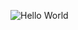 

![Hello World](https://backiee.com/static/wallpapers/1000x563/386745.jpg)

[//]: # (![Top Langs]&#40;https://github-readme-stats.vercel.app/api/top-langs/?username=userfrom1995&layout=compact&theme=modern&#41;)

[//]: # (<img src="https://raw.githubusercontent.com/userfrom1995/repository/branch/pie-chart.svg" alt="Languages Pie Chart" />)

[//]: # (![Repo Card]&#40;https://github-readme-stats.vercel.app/api/pin/?username=userfrom1995&repo=UniversityCanteen&theme=tokyonight&#41;)


[//]: # (## Languages and Tools ⚡)

[//]: # (![Top Langs]&#40;https://github-readme-stats.vercel.app/api/top-langs/?username=YourUsername&layout=compact&theme=radical&#41;)

[//]: # (### Language Usage Pie Chart)

[//]: # (<img src="https://raw.githubusercontent.com/username/repository/branch/pie-chart.svg" alt="Languages Pie Chart" width="400">)

[//]: # (![Wakatime Stats]&#40;https://github-readme-stats.vercel.app/api/wakatime?username=YourWakatimeUsername&theme=radical&#41;)
[//]: # ([![trophy]&#40;https://github-profile-trophy.vercel.app/?username=userfrom1995&theme=dracula&column=7&#41;]&#40;https://github.com/ryo-ma/github-profile-trophy&#41;)

[//]: # (## 🏆 Achievements)

[//]: # ([![trophy]&#40;https://github-profile-trophy.vercel.app/?username=userfrom1995&theme=radical&#41;]&#40;https://github.com/ryo-ma/github-profile-trophy&#41;)

[//]: # ()
[//]: # (## 📊 GitHub Stats)

[//]: # (![GitHub Stats]&#40;https://github-readme-stats.vercel.app/api?username=userfrom1995&show_icons=true&theme=radical&#41;)

[//]: # ()
[//]: # (## 🏆 Achievements with Themes)

[//]: # (### Default Theme)

[//]: # ([![trophy]&#40;https://github-profile-trophy.vercel.app/?username=userfrom1995&#41;]&#40;https://github.com/ryo-ma/github-profile-trophy&#41;)

[//]: # ()
[//]: # (### Dracula)

[//]: # ([![trophy]&#40;https://github-profile-trophy.vercel.app/?username=userfrom1995&theme=dracula&#41;]&#40;https://github.com/ryo-ma/github-profile-trophy&#41;)

[//]: # ()
[//]: # (### Gruvbox)

[//]: # ([![trophy]&#40;https://github-profile-trophy.vercel.app/?username=userfrom1995&theme=gruvbox&#41;]&#40;https://github.com/ryo-ma/github-profile-trophy&#41;)

[//]: # ()
[//]: # (### Onedark)

[//]: # ([![trophy]&#40;https://github-profile-trophy.vercel.app/?username=userfrom1995&theme=onedark&#41;]&#40;https://github.com/ryo-ma/github-profile-trophy&#41;)

[//]: # ()
[//]: # (### Tokyonight)

[//]: # ([![trophy]&#40;https://github-profile-trophy.vercel.app/?username=userfrom1995&theme=tokyonight&#41;]&#40;https://github.com/ryo-ma/github-profile-trophy&#41;)

[//]: # ()
[//]: # (### Radical)

[//]: # ([![trophy]&#40;https://github-profile-trophy.vercel.app/?username=userfrom1995&theme=radical&#41;]&#40;https://github.com/ryo-ma/github-profile-trophy&#41;)

[//]: # ()
[//]: # (### Algolia)

[//]: # ([![trophy]&#40;https://github-profile-trophy.vercel.app/?username=userfrom1995&theme=algolia&#41;]&#40;https://github.com/ryo-ma/github-profile-trophy&#41;)

[//]: # ()
[//]: # (### Monokai)

[//]: # ([![trophy]&#40;https://github-profile-trophy.vercel.app/?username=userfrom1995&theme=monokai&#41;]&#40;https://github.com/ryo-ma/github-profile-trophy&#41;)

[//]: # ()
[//]: # (### Darkhub)

[//]: # ([![trophy]&#40;https://github-profile-trophy.vercel.app/?username=userfrom1995&theme=darkhub&#41;]&#40;https://github.com/ryo-ma/github-profile-trophy&#41;)

[//]: # ()
[//]: # (### Discord)

[//]: # ([![trophy]&#40;https://github-profile-trophy.vercel.app/?username=userfrom1995&theme=discord&#41;]&#40;https://github.com/ryo-ma/github-profile-trophy&#41;)

[//]: # ()
[//]: # (### Flat)

[//]: # ([![trophy]&#40;https://github-profile-trophy.vercel.app/?username=userfrom1995&theme=flat&#41;]&#40;https://github.com/ryo-ma/github-profile-trophy&#41;)

[//]: # ()
[//]: # (### Matrix)

[//]: # ([![trophy]&#40;https://github-profile-trophy.vercel.app/?username=userfrom1995&theme=matrix&#41;]&#40;https://github.com/ryo-ma/github-profile-trophy&#41;)

[//]: # ()
[//]: # (### Nord)

[//]: # ([![trophy]&#40;https://github-profile-trophy.vercel.app/?username=userfrom1995&theme=nord&#41;]&#40;https://github.com/ryo-ma/github-profile-trophy&#41;)

[//]: # ()
[//]: # (### Solarized Dark)

[//]: # ([![trophy]&#40;https://github-profile-trophy.vercel.app/?username=userfrom1995&theme=solarized-dark&#41;]&#40;https://github.com/ryo-ma/github-profile-trophy&#41;)

[//]: # ()
[//]: # (## 📊 GitHub Stats with Themes)

[//]: # (### Default Theme)

[//]: # (![GitHub Stats]&#40;https://github-readme-stats.vercel.app/api?username=userfrom1995&show_icons=true&#41;)

[//]: # ()
[//]: # (### Dracula)

[//]: # (![GitHub Stats]&#40;https://github-readme-stats.vercel.app/api?username=userfrom1995&show_icons=true&theme=dracula&#41;)

[//]: # ()
[//]: # (### Gruvbox)

[//]: # (![GitHub Stats]&#40;https://github-readme-stats.vercel.app/api?username=userfrom1995&show_icons=true&theme=gruvbox&#41;)

[//]: # ()
[//]: # (### Onedark)

[//]: # (![GitHub Stats]&#40;https://github-readme-stats.vercel.app/api?username=userfrom1995&show_icons=true&theme=onedark&#41;)

[//]: # ()
[//]: # (### Tokyonight)

[//]: # (![GitHub Stats]&#40;https://github-readme-stats.vercel.app/api?username=userfrom1995&show_icons=true&theme=tokyonight&#41;)

[//]: # ()
[//]: # (### Radical)

[//]: # (![GitHub Stats]&#40;https://github-readme-stats.vercel.app/api?username=userfrom1995&show_icons=true&theme=radical&#41;)

[//]: # ()
[//]: # (### Algolia)

[//]: # (![GitHub Stats]&#40;https://github-readme-stats.vercel.app/api?username=userfrom1995&show_icons=true&theme=algolia&#41;)

[//]: # ()
[//]: # (### Monokai)

[//]: # (![GitHub Stats]&#40;https://github-readme-stats.vercel.app/api?username=userfrom1995&show_icons=true&theme=monokai&#41;)

[//]: # ()
[//]: # (### Darkhub)

[//]: # (![GitHub Stats]&#40;https://github-readme-stats.vercel.app/api?username=userfrom1995&show_icons=true&theme=darkhub&#41;)

[//]: # ()
[//]: # (### Discord)

[//]: # (![GitHub Stats]&#40;https://github-readme-stats.vercel.app/api?username=userfrom1995&show_icons=true&theme=discord&#41;)

[//]: # ()
[//]: # (### Flat)

[//]: # (![GitHub Stats]&#40;https://github-readme-stats.vercel.app/api?username=userfrom1995&show_icons=true&theme=flat&#41;)

[//]: # ()
[//]: # (### Matrix)

[//]: # (![GitHub Stats]&#40;https://github-readme-stats.vercel.app/api?username=userfrom1995&show_icons=true&theme=matrix&#41;)

[//]: # ()
[//]: # (### Nord)

[//]: # (![GitHub Stats]&#40;https://github-readme-stats.vercel.app/api?username=userfrom1995&show_icons=true&theme=nord&#41;)

[//]: # ()
[//]: # (### Solarized Dark)

[//]: # (![GitHub Stats]&#40;https://github-readme-stats.vercel.app/api?username=userfrom1995&show_icons=true&theme=solarized-dark&#41;)
